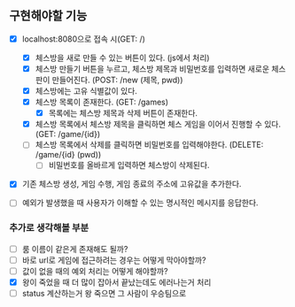 ## 구현해야할 기능

- [x] localhost:8080으로 접속 시(GET: /)
  - [x] 체스방을 새로 만들 수 있는 버튼이 있다. (js에서 처리)
  - [x] 체스방 만들기 버튼을 누르고, 체스방 제목과 비밀번호를 입력하면 새로운 체스판이 만들어진다. (POST: /new (제목, pwd))
  - [x] 체스방에는 고유 식별값이 있다.
  - [x] 체스방 목록이 존재한다. (GET: /games)
      - [x] 목록에는 체스방 제목과 삭제 버튼이 존재한다.
  - [x] 체스방 목록에서 체스방 제목을 클릭하면 체스 게임을 이어서 진행할 수 있다. (GET: /game/{id})
  - [ ] 체스방 목록에서 삭제를 클릭하면 비밀번호를 입력해야한다. (DELETE: /game/{id} (pwd))
      - [ ] 비밀번호를 올바르게 입력하면 체스방이 삭제된다.
- [x] 기존 체스방 생성, 게임 수행, 게임 종료의 주소에 고유값을 추가한다.  
- [ ] 예외가 발생했을 때 사용자가 이해할 수 있는 명시적인 메시지를 응답한다.
  

### 추가로 생각해볼 부분
- [ ] 룸 이름이 같은게 존재해도 될까? 
- [ ] 바로 url로 게임에 접근하려는 경우는 어떻게 막아야할까?
- [ ] 값이 없을 때의 예외 처리는 어떻게 해야할까?
- [x] 왕이 죽었을 때 더 많이 잡아서 끝났는데도 에러나는거 처리
- [ ] status 계산하는거 왕 죽으면 그 사람이 우승팀으로 